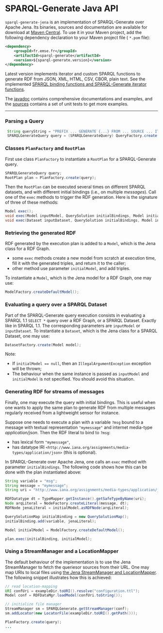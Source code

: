 # SPARQL-Generate Java API

`sparql-generate-jena` is an implementation of SPARQL-Generate over Apache Jena. Its binaries, sources and documentation are available for download at [Maven Central](http://search.maven.org/#search%7Cga%7C1%7Csparql-generate-jena%22). To use it in your Maven project, add the following dependency declaration to your Maven project file ( `*.pom` file):
 
```xml
<dependency>
    <groupId>fr.emse.fr</groupId>
    <artifactId>sparql-generate</artifactId>
    <version>${sparql-generate.version}</version>
</dependency>
```

Latest version implements iterator and custom SPARQL functions to generate RDF from JSON, XML, HTML, CSV, CBOR, plain text. See the implemented [SPARQL binding functions and SPARQL-Generate iterator functions](functions.html). 

The [javadoc](http://w3id.org/sparql-generate/apidocs/index.html) contains comprehensive documentations and examples, and the [sources](http://search.maven.org/#search%7Cga%7C1%7Csparql-generate) contains a set of unit tests to get more examples. 

---

### Parsing a Query

```java
 String queryString = "PREFIX ... GENERATE {...} FROM ... SOURCE ... ITERATOR ... WHERE {...}";
 SPARQLGenerateQuery query = (SPARQLGenerateQuery) QueryFactory.create(queryString, SPARQLGenerate.SYNTAX);
```

### Classes `PlanFactory` and `RootPlan`

First use class `PlanFactory` to instantiate a `RootPlan` for a SPARQL-Generate query.

```java
SPARQLGenerateQuery query;
RootPlan plan = PlanFactory.create(query);
```

Then the `RootPlan` can be executed several times on different SPARQL datasets, and with different initial bindings (i.e., on multiple _messages_). Call one of the `exec` methods to trigger the RDF generation. Here is the signature of three of these methods:

```java
Model exec();
void exec(Model inputModel, QuerySolution initialBindings, Model initialModel);
void exec(Dataset inputDataset, QuerySolution initialBindings, Model initialModel);
```

### Retrieving the generated RDF

RDF generated by the execution plan is added to a `Model`, which is the Jena class for a RDF Graph.

- some `exec` methods create a new model from scratch at execution time, fill it with the generated triples, and return it to the caller;
- other method use parameter `initialModel`, and add triples. 

To instantiate a `Model`, which is the Jena model for a RDF Graph, one may use:

```java
ModelFactory.createDefaultModel();
```


### Evaluating a query over a SPARQL Dataset

Part of the SPARQL-Generate query execution consists in evaluating a SPARQL 1.1 `SELECT *` query over a RDF Graph, or a SPARQL Dataset. Exactly like in SPARQL 1.1. The corresponding parameters are `inputModel` or `inputDataset`. To instantiate a `Dataset`, which is the Jena class for a SPARQL Dataset, one may use:

```java
DatasetFactory.create(Model model);
```

Note:

- If `initialModel == null`, then an `IllegalArgumentException` exception will be thrown;
- The behaviour when the same instance is passed as `inputModel` and `initialModel` is not specified. You should avoid this situation.


### Generating RDF for streams of messages

Finally, one may execute the query with initial bindings. This is useful when one wants to apply the same plan to generate RDF from multiple messages regularly received from a lightweight sensor for instance. 

Suppose one needs to execute a plan with a variable `?msg` bound to a message with textual representation `"mymessage"` and internet media-type _application/json_. Then the RDF literal to bind to `?msg`:

- has lexical form `"mymessage"`,
- has datatype IRI `<http://www.iana.org/assignments/media-types/application/json>` (this is optional).

In SPARQL-Generate over Apache Jena, one calls an `exec` method with parameter `initialBindings`. The following code shows how this can be done with the plan instantiated above:

```java
String variable = "msg";
String message = "mymessage";
String uri = "http://www.iana.org/assignments/media-types/application/json";

RDFDatatype dt = TypeMapper.getInstance().getSafeTypeByName(uri);
Node arqLiteral = NodeFactory.createLiteral(message, dt);
RDFNode jenaLiteral = initialModel.asRDFNode(arqLiteral);

QuerySolutionMap initialBinding = new QuerySolutionMap();
initialBinding.add(variable, jenaLiteral);

Model initialModel = ModelFactory.createDefaultModel();

plan.exec(initialBinding, initialModel);
```


### Using a StreamManager and a LocationMapper

The default behaviour of the implementation is to use the Jena StreamManager to fetch the queriesor sources from their URL. One may map URIs to local files using [the Jena StreamManager and LocationMapper](http://jena.apache.org/documentation/io/rdf-input.html#streammanager-and-locationmapper). The following snippet illustrates how this is achieved:

```java
// read location-mapping
URI confUri = exampleDir.toURI().resolve("configuration.ttl");
Model conf = RDFDataMgr.loadModel(confUri.toString());

// initialize file manager
StreamManager sm = SPARQLGenerate.getStreamManager(conf);
sm.addLocator(new LocatorFile(exampleDir.toURI().getPath()));

PlanFactory.create(query);
...

```

